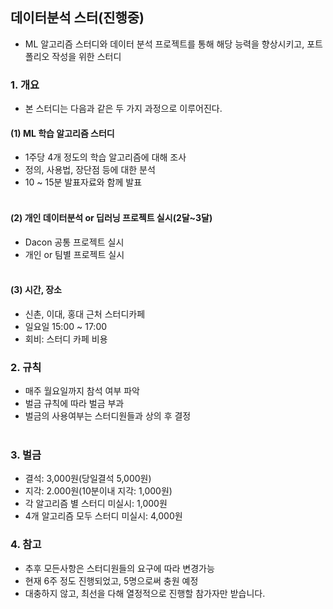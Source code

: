 ## 데이터분석 스터(진행중)
- ML 알고리즘 스터디와 데이터 분석 프로젝트를 통해 해당 능력을 향상시키고, 포트폴리오 작성을 위한 스터디<br>

### 1. 개요
- 본 스터디는 다음과 같은 두 가지 과정으로 이루어진다.
#### (1) ML 학습 알고리즘 스터디
- 1주당 4개 정도의 학습 알고리즘에 대해 조사
- 정의, 사용법, 장단점 등에 대한 분석
- 10 ~ 15분 발표자료와 함께 발표<br><br>
#### (2) 개인 데이터분석 or 딥러닝 프로젝트 실시(2달~3달)
- Dacon 공통 프로젝트 실시
- 개인 or 팀별 프로젝트 실시<br><br>
#### (3) 시간, 장소
- 신촌, 이대, 홍대 근처 스터디카페
- 일요일 15:00 ~ 17:00
- 회비: 스터디 카페 비용

### 2. 규칙
- 매주 월요일까지 참석 여부 파악
- 벌금 규칙에 따라 벌금 부과
- 벌금의 사용여부는 스터디원들과 상의 후 결정 <br><br>

### 3. 벌금
- 결석: 3,000원(당일결석 5,000원)
- 지각: 2.000원(10분이내 지각: 1,000원)
- 각 알고리즘 별 스터디 미실시: 1,000원
- 4개 알고리즘 모두 스터디 미실시: 4,000원

### 4. 참고
- 추후 모든사항은 스터디원들의 요구에 따라 변경가능
- 현재 6주 정도 진행되었고, 5명으로써 충원 예정
- 대충하지 않고, 최선을 다해 열정적으로 진행할 참가자만 받습니다.
